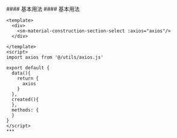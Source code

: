 
<cn>
#### 基本用法
</cn>

<us>
#### 基本用法
</us>

```tpl
<template>
  <div>
    <sm-material-construction-section-select :axios="axios"/>
  </div>

</template>
<script>
import axios from '@/utils/axios.js'

export default {
  data(){
    return {
      axios
    }
  },
  created(){
  },
  methods: {
  }
}
</script>
*** 